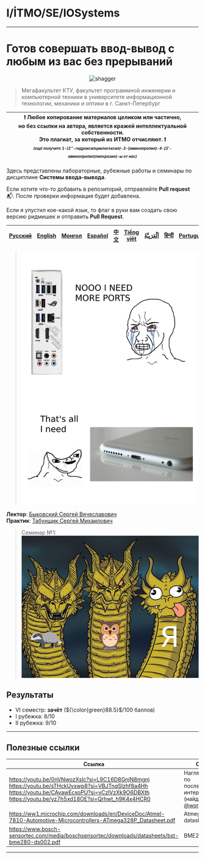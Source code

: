 # I/İTMO/SE/IOSystems

---
# Готов совершать ввод-вывод с любым из вас без прерываний
<p align="center">
    <img src="https://media1.tenor.com/m/CtipdbF4PKEAAAAd/piston.gif" alt="shagger"/>
</p>

> Мегафакультет КТУ, факультет программной инженерии и компьютерной техники в университете информационной технологии, механики и оптики в г. Санкт-Петербург

| :exclamation: <b>Любое копирование материалов целиком или частично,<br>но без ссылки на автора, является кражей интеллектуальной собственности.<br>Это плагиат, за который из ИТМО отчисляют.</b> :exclamation:<br><sub><sup><i>(ещё получите 1-(2’’-гидроксилциклогексил)-3-[аминопропил]-4-[3’-аминопропил]пиперазин)-ы от нас)</sup></sub></b> |
|---------------------------------------------------------------------------------------------------------------------------------------------------------------------------------------------------------------------------------------------------------------------------------------------------------------------------------------------------|
Здесь представлены лабораторные, рубежные работы и семинары по дисциплине **Системы ввода-вывода**.

Если хотите что-то добавить в репозиторий, отправляйте **Pull request** :mailbox_with_mail:. После проверки информация будет добавлена.

Если я упустил кое-какой язык, то флаг в руки вам создать свою версию ридмишек и отправить **Pull Request**.

| [<strong>Русский</strong>](https://github.com/XVIIStarPlatinum/itmo/blob/master/Software%20Engineering/IO%20Systems/README.md) | [<strong>English</strong>](https://github.com/XVIIStarPlatinum/itmo/blob/master/Software%20Engineering/IO%20Systems/.docs/README_EN.md) | [<strong>Монгол</strong>](https://github.com/XVIIStarPlatinum/itmo/blob/master/Software%20Engineering/IO%20Systems/.docs/README_MN.md) | [<strong>Español</strong>](https://github.com/XVIIStarPlatinum/itmo/blob/master/Software%20Engineering/IO%20Systems/.docs/README_ES.md) | [<strong>中文</strong>](https://github.com/XVIIStarPlatinum/itmo/blob/master/Software%20Engineering/IO%20Systems/.docs/README_CN.md) | [<strong>Tiếng việt</strong>](https://github.com/XVIIStarPlatinum/itmo/blob/master/Software%20Engineering/IO%20Systems/.docs/README_VN.md) | [<strong><p dir="rtl" lang="ar">اَلْعَرَبِيَّةُ</p></strong>](https://github.com/XVIIStarPlatinum/itmo/blob/master/Software%20Engineering/IO%20Systems/.docs/README_AR.md) | [<strong>हिन्दी</strong>](https://github.com/XVIIStarPlatinum/itmo/blob/master/Software%20Engineering/IO%20Systems/.docs/README_IN.md) | [<strong>Português</strong>](https://github.com/XVIIStarPlatinum/itmo/blob/master/Software%20Engineering/IO%20Systems/.docs/README_PT.md) |
|--------------------------------------------------------------------------------------------------------------------------------|-----------------------------------------------------------------------------------------------------------------------------------------|----------------------------------------------------------------------------------------------------------------------------------------|-----------------------------------------------------------------------------------------------------------------------------------------|------------------------------------------------------------------------------------------------------------------------------------|--------------------------------------------------------------------------------------------------------------------------------------------|----------------------------------------------------------------------------------------------------------------------------------------------------------------------------|----------------------------------------------------------------------------------------------------------------------------------------|-------------------------------------------------------------------------------------------------------------------------------------------|

> ![ports](/img/memes/ports.png)

**Лектор**: [Быковский Сергей Вячеславович](https://my.itmo.ru/persons/142291)\
**Практик**: [Табунщик Сергей Михаилович](https://my.itmo.ru/persons/242548)

> Семинар №1:
> ![me](/img/memes/three-dragons.png)

## Результаты
<s></s>
- VI семестр: **зачёт** (${\color{green}88.5}$/100 баллов)
- I рубежка: 8/10
- II рубежка: 9/10
---

## Полезные ссылки <a name="links"></a>
| Ссылка                                                                                                                                                                                                       | Описание                                                                                           |
|--------------------------------------------------------------------------------------------------------------------------------------------------------------------------------------------------------------|----------------------------------------------------------------------------------------------------|
| https://youtu.be/0nVNwozXsIc?si=L9C16D8GnjN8mgnj<br>https://youtu.be/sTHckUyxwp8?si=VBJTnqSIzhf8a4Hh<br>https://youtu.be/CAvawEcxoPU?si=vCzlVzXk9O6DBXth<br>https://youtu.be/yz7h5xd18OE?si=Qrhwt_h9K4x4HCR0 | Наглядные видосы по последовательным интерфейсам (найден [@worthant](https://github.com/worthant)) |
| https://ww1.microchip.com/downloads/en/DeviceDoc/Atmel-7810-Automotive-Microcontrollers-ATmega328P_Datasheet.pdf                                                                                             | Atmega328 datasheet                                                                                |
| https://www.bosch-sensortec.com/media/boschsensortec/downloads/datasheets/bst-bme280-ds002.pdf                                                                                                               | BME280 datasheet                                                                                   |
---